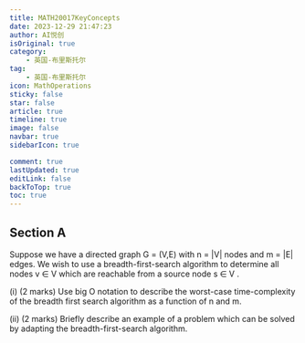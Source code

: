 ```yaml
---
title: MATH20017KeyConcepts
date: 2023-12-29 21:47:23
author: AI悦创
isOriginal: true
category: 
    - 英国-布里斯托尔
tag:
    - 英国-布里斯托尔
icon: MathOperations
sticky: false
star: false
article: true
timeline: true
image: false
navbar: true
sidebarIcon: true

comment: true
lastUpdated: true
editLink: false
backToTop: true
toc: true
---
```


## Section A

Suppose we have a directed graph G = (V,E) with n = |V| nodes and m = |E| edges. We wish to use a breadth-first-search algorithm to determine all nodes v ∈ V which are reachable from a source node s ∈ V .

(i) (2 marks) Use big O notation to describe the worst-case time-complexity of the breadth first search algorithm as a function of n and m.

(ii) (2 marks) Briefly describe an example of a problem which can be solved by adapting the breadth-first-search algorithm.



